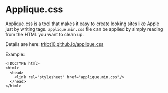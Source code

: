 # Applique.css
Applique.css is a tool that makes it easy to create looking sites like Apple just by writing tags.
`applique.min.css` file can be applied by simply reading from the HTML you want to clean up.

Details are here: [trkbt10.github.io/applique.css](trkbt10.github.io/applique.css)

Example:
```
<!DOCTYPE html>
<html>
  <head>
    <link rel="stylesheet" href="applique.min.css"/>
  </head>
</html>
```

